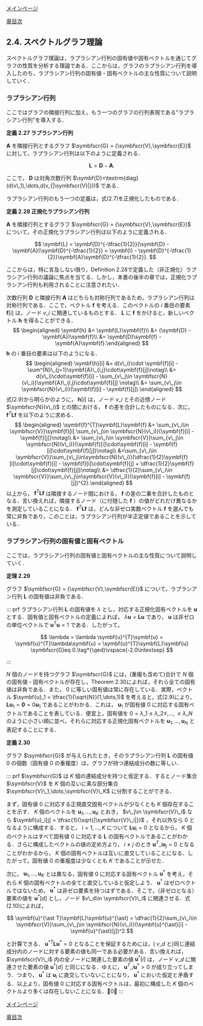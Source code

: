 [メインページ](../../index.markdown)

[章目次](./chap2.md)
## 2.4. スペクトルグラフ理論

スペクトルグラフ理論は，ラプラシアン行列の固有値や固有ベクトルを通じてグラフの性質を分析する理論である．ここからは，グラフのラプラシアン行列を導入したのち，ラプラシアン行列の固有値・固有ベクトルの主な性質について説明していく．

### ラプラシアン行列

ここではグラフの隣接行列に加え，もう一つのグラフの行列表現である"ラプラシアン行列"を導入する．

<div class="definition">
 
<strong>定義 2.27 ラプラシアン行列</strong>

 $\symbf{A}$ を隣接行列とするグラフ $\symbfscr{G} = {\symbfscr{V},\symbfscr{E}}$ に対して，ラプラシアン行列は以下のように定義される．

 

$$ \symbf{L} = \symbf{D} - \symbf{A}. $$

 

ここで， $\symbf{D}$ は対角次数行列 $\symbf{D}=\textrm{diag}(d(v\_1),\dots,d(v_{|\symbfscr{V}|}))$ である．

</div>

ラプラシアン行列のもう一つの定義は，式(2.7)を正規化したものである．

<div class="definition">
 
<strong>定義 2.28 正規化ラプラシアン行列</strong>


 $\symbf{A}$ を隣接行列とするグラフ $\symbfscr{G} = {\symbfscr{V},\symbfscr{E}}$ について，その正規化ラプラシアン行列は以下のように定義される．

 

$$ \symbf{L} = \symbf{D}^{-\tfrac{1}{2}}(\symbf{D} - \symbf{A})\symbf{D}^{-\tfrac{1}{2}} = \symbf{I} - \symbf{D}^{-\tfrac{1}{2}}\symbf{A}\symbf{D}^{-\tfrac{1}{2}}. $$

 

</div>
 ここからは，特に言及しない限り，Definition
2.28で定義した（非正規化）ラプラシアン行列の議論に焦点を当てる．しかし，本書の後半の章では，正規化ラプラシアン行列も利用されることに注意されたい．

次数行列 $\symbf{D}$ と隣接行列 $\symbf{A}$ はどちらも対称行列であるため，ラプラシアン行列は対称行列である．ここで，ベクトル $\symbf{f}$ を考える．このベクトルの $i$ 番目の要素 $\symbf{f}[i]$ は，ノード $v\_i$ に関連しているものとする． $\symbf{L}$ に $\symbf{f}$ をかけると，新しいベクトル $\symbf{h}$ を得ることができる．
 $$ \begin{aligned}
    \symbf{h} &= \symbf{L}\symbf{f}\\
    &= (\symbf{D} - \symbf{A})\symbf{f}\\
    &= \symbf{D}\symbf{f} - \symbf{A}\symbf{f}.\end{aligned} $$ 
 $\symbf{h}$ の $i$ 番目の要素は以下のようになる．  $$ \begin{aligned}
\symbf{h}[i] &= d(v\_i)\cdot \symbf{f}[i] - \sum^{N}\_{j=1}\symbf{A}\_{i,j}\cdot\symbf{f}[j]\notag\\
&= d(v\_i)\cdot\symbf{f}[i] - \sum_{v\_j\in \symbfscr{N}(v\_i)}\symbf{A}\_{i,j}\cdot\symbf{f}[j] \notag\\
&= \sum_{v\_j\in \symbfscr{N}(v\_i)}(\symbf{f}[i] - \symbf{f}[j]).\end{aligned} $$ 
式(2.9)から明らかのように， $\symbf{h}[i]$ は，ノード $v\_i$ とその近傍ノード $\symbfscr{N}(v\_i)$ との間における， $\symbf{f}$ の差を合計したものになる．次に， $\symbf{f}^{T}\symbf{L}\symbf{f}$ を以下のように求める．
 $$ \begin{aligned}
    \symbf{f}^{T}\symbf{L}\symbf{f} &= \sum_{v\_i\in \symbfscr{V}}\symbf{f}[i] \sum_{v\_j\in \symbfscr{N}(v\_i)}(\symbf{f}[i] - \symbf{f}[j])\notag\\
    &= \sum_{v\_i\in \symbfscr{V}}\sum_{v\_j\in \symbfscr{N}(v\_i)}(\symbf{f}[i]\cdot\symbf{f}[i] - \symbf{f}[i]\cdot\symbf{f}[j])\notag\\
    &=\sum_{v\_i\in \symbfscr{V}}\sum_{v\_j\in\symbfscr{N}(v\_i)}(\dfrac{1}{2}\symbf{f}[i]\cdot\symbf{f}[i] - \symbf{f}[i]\cdot\symbf{f}[j] + \dfrac{1}{2}\symbf{f}[j]\cdot\symbf{f}[j])\notag\\
    &= \dfrac{1}{2}\sum_{v\_i\in \symbfscr{V}}\sum_{v\_j\in\symbfscr{V}(v\_i)}(\symbf{f}[i] - \symbf{f}[j])^{2}.\end{aligned} $$ 
以上から， $\symbf{f}^{T}\symbf{L}\symbf{f}$ は隣接するノード間における， $\symbf{f}$ の差の二乗を合計したものとなる．言い換えれば，隣接するノード（に付随した $\symbf{f}$ ）の値がどれだけ異なるかを測定していることになる．
 $\symbf{f}^{T}\symbf{L}\symbf{f}$ は，どんな非ゼロ実数ベクトル $\symbf{f}$ を選んでも常に非負であり，このことは，ラプラシアン行列が半正定値であることを示している．

### ラプラシアン行列の固有値と固有ベクトル

ここでは，ラプラシアン行列の固有値と固有ベクトルの主な性質について説明していく．

<div class="theorem">
 
<strong>定理 2.29</strong>

グラフ $\symbfscr{G} = {\symbfscr{V},\symbfscr{E}}$ について，ラプラシアン行列 $\symbf{L}$ の固有値は非負である．

::: prf
ラプラシアン行列 $\symbf{L}$ の固有値を $\lambda$ とし，対応する正規化固有ベクトルを $\symbf{u}$ とする．固有値と固有ベクトルの定義によれば， $\lambda\symbf{u} = \symbf{L}\symbf{u}$ であり， $\symbf{u}$ は非ゼロの単位ベクトルで $\symbf{u}^{T}\symbf{u} = 1$ である．したがって，

 

$$ \lambda = \lambda \symbf{u}^{T}\symbf{u} = \symbf{u}^{T}\lambda\symbf{u} = \symbf{u}^{T}\symbf{L}\symbf{u} \symbfscr{G}eq 0.\tag*{\qed}\vspace{-2.0\intextsep} $$

 
:::


</div>

 $N$ 個のノードを持つグラフ $\symbfscr{G}$ には，(重複も含めて)合計で $N$ 個の固有値・固有ベクトルが存在し，Theorem
2.30によれば，それら全ての固有値は非負である．また， $0$ に等しい固有値は常に存在している．実際，ベクトル $\symbf{u}_1 = \tfrac{1}{\sqrt{N}}(1,\dots,1)$ を考えると，式(2.9)により， $\symbf{L}\symbf{u}_1 = \symbf{0}=0\symbf{u}_1$ であることがわかる．これは， $\symbf{u}_1$ が固有値 $0$ に対応する固有ベクトルであることを表している．便宜上，固有値を $0=\lambda\_1\leq\lambda\_2\leq,\allowbreak\dots,\allowbreak\leq\lambda\_N$ のように小さい順に並べ，それらに対応する正規化固有ベクトルを $\symbf{u}_1,\dots,\symbf{u}_N$ と表記することにする．

<div class="definition">
 
<strong>定義 2.30</strong>

グラフ $\symbfscr{G}$ が与えられたとき，そのラプラシアン行列 $\symbf{L}$ の固有値 $0$ の個数（固有値 $0$ の重複度）は，グラフが持つ連結成分の数に等しい．

::: prf
 $\symbfscr{G}$ は $K$ 個の連結成分を持つと仮定する．するとノード集合 $\symbfscr{V}$ を $K$ 個の互いに素な部分集合 $\symbfscr{V}\_1,\dots,\symbfscr{V}\_K$ に分割することができる．

まず，固有値 $0$ に対応する正規直交固有ベクトルが少なくとも $K$ 個存在することを示す． $K$ 個のベクトルを $\symbf{u}_1,\dots,\symbf{u}_K$ とおき， $v\_j\in \symbfscr{V}\_i$ なら $\symbf{u}_i[j] = \tfrac{1}{\sqrt{|\symbfscr{V}\_i|}}$ ，それ以外なら $0$ となるように構成する．すると， $i=1,\dots,K$ について $\symbf{L}\symbf{u}_i=0$ となるから， $K$ 個のベクトルはすべて固有値 $0$ に対応する $\symbf{L}$ の固有ベクトルであることがわかる．さらに構成したベクトルの値の定め方より， $i\neq j$ のとき $\symbf{u}^T\_i \symbf{u}_j = 0$ となることがわかるから， $K$ 個の固有ベクトルは互いに直交していることになる．したがって，固有値 $0$ の重複度は少なくとも $K$ であることが示せた．

次に， $\symbf{u}_1,\dots,\symbf{u}_K$ とは異なる，固有値 $0$ に対応する固有ベクトル $\symbf{u}^{\ast}$ を考え，それら $K$ 個の固有ベクトルの全てと直交していると仮定しよう． $\symbf{u}^{\ast}$ はゼロベクトルではないため， $\symbf{u}^{\ast}$ は非ゼロ要素を持つはずである．そこで，（非ゼロとなる）要素の値を $\symbf{u}^{\ast}[d]$ とし，ノード $v\_d\in \symbfscr{V}\_i$ に関連させる．式(2.10)によれば，
 

$$ \symbf{u}^{\ast T}\symbf{L}\symbf{u}^{\ast} = \dfrac{1}{2}\sum_{v\_i\in \symbfscr{V}}\sum_{v\_j\in \symbfscr{N}(v\_i)}(\symbf{u}^{\ast}[i] - \symbf{u}^{\ast}[j])^2 $$

 
と計算できる． $\symbf{u}^{\ast T}\symbf{L}\symbf{u}^{\ast}=0$ となることを保証するためには，( $v\_d$ と)同じ連結成分内のノードに対する要素の値も同一である必要がある．言い換えれば， $\symbfscr{V}\_i$ 内の全ノードに関連した要素の値 $\symbf{u}^{\ast}[i]$ は，ノード $v\_d$ に関連させた要素の値 $\symbf{u}^{\ast}[d]$ と同じになる．ゆえに， $\symbf{u}^T\_i\symbf{u}^{\ast}>0$ が成り立ってしまう．つまり， $\symbf{u}^{\ast}$ は $\symbf{u}_i$ に直交していないことになり， $\symbf{u}^{\ast}$ においた仮定と矛盾する．以上より，固有値 $0$ に対応する固有ベクトルは，最初に構成した $K$ 個のベクトルより多くは存在しないことになる．0◻
:::


</div>



[メインページ](../../index.markdown)

[章目次](./chap2.md)

